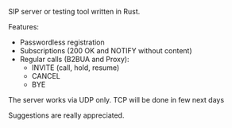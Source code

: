 SIP server or testing tool written in Rust.

Features:
* Passwordless registration
* Subscriptions (200 OK and NOTIFY without content)
* Regular calls (B2BUA and Proxy):
    * INVITE (call, hold, resume)
    * CANCEL
    * BYE

The server works via UDP only. TCP will be done in few next days

Suggestions are really appreciated.
